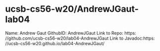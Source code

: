 # ucsb-cs56-w20/AndrewJGaut-lab04


Name: Andrew Gaut
GithubID: AndrewJGaut
Link to Repo: https: //github.com/ucsb-cs56-w20/lab04-AndrewJGaut
Link to Javadoc:https: //ucsb-cs56-w20.github.io/lab04-AndrewJGaut/ 
